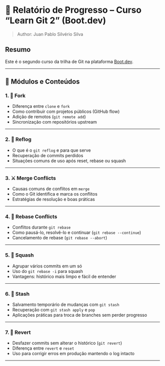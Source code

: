 # 📘 Relatório de Progresso – Curso “Learn Git 2” (Boot.dev)
> Author: Juan Pablo Silvério Silva

## Resumo

Este é o segundo curso da trilha de Git na plataforma [Boot.dev](https://boot.dev).

---

## 🧩 Módulos e Conteúdos

### 1. 🍴 Fork
- Diferença entre `clone` e `fork`
- Como contribuir com projetos públicos (GitHub flow)
- Adição de remotos (`git remote add`)
- Sincronização com repositórios upstream

---

### 2. 🧠 Reflog
- O que é o `git reflog` e para que serve
- Recuperação de commits perdidos
- Situações comuns de uso após reset, rebase ou squash

---

### 3. ⚔️ Merge Conflicts
- Causas comuns de conflitos em `merge`
- Como o Git identifica e marca os conflitos
- Estratégias de resolução e boas práticas

---

### 4. 🧬 Rebase Conflicts
- Conflitos durante `git rebase`
- Como pausá-lo, resolvê-lo e continuar (`git rebase --continue`)
- Cancelamento de rebase (`git rebase --abort`)

---

### 5. 🧹 Squash
- Agrupar vários commits em um só
- Uso do `git rebase -i` para squash
- Vantagens: histórico mais limpo e fácil de entender

---

### 6. 🧳 Stash
- Salvamento temporário de mudanças com `git stash`
- Recuperação com `git stash apply` e `pop`
- Aplicações práticas para troca de branches sem perder progresso

---

### 7. 🔁 Revert
- Desfazer commits sem alterar o histórico (`git revert`)
- Diferença entre `revert` e `reset`
- Uso para corrigir erros em produção mantendo o log intacto

---
